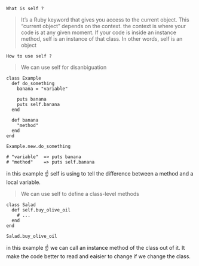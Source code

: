 
`What is self ?`

> It’s a Ruby keyword that gives you access to the current object.
> This “current object” depends on the context.
> the context is where your code is at any given moment.
> If your code is inside an instance method, self is an instance of that class. In other words, self is an object

`How to use self ?`

> We can use self for disanbiguation

```
class Example
  def do_something
    banana = "variable"

    puts banana
    puts self.banana
  end

  def banana
    "method"
  end
end

Example.new.do_something

# "variable"  => puts banana
# "method"    => puts self.banana
```
in this example ☝️ self is using to tell the difference between a method and a local variable.

> We can use self to define a class-level methods

```
class Salad
  def self.buy_olive_oil
    # ...
  end
end

Salad.buy_olive_oil
```

in this example ☝️ we can call an instance method of the class out of it. It make the code better to read and eaisier to change if we change the class.


